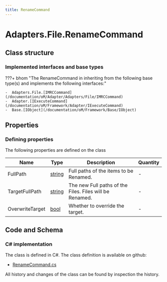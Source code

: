 ```yaml
---
title: RenameCommand
---
```


# Adapters.File.RenameCommand



## Class structure

### Implemented interfaces and base types

???+ bhom "The RenameCommand in inheriting from the following base type(s) and implements the following interfaces:"

    -  Adapters.File.[IMRCCommand](/documentation/oM/Adapter/Adapters/File/IMRCCommand)
    -  Adapter.[IExecuteCommand](/documentation/oM/Framework/Adapter/IExecuteCommand)
    -  Base.[IObject](/documentation/oM/Framework/Base/IObject)


## Properties



### Defining properties

The following properties are defined on the class

| Name             | Type             | Description      | Quantity         |
|------------------|------------------|------------------|------------------|
| FullPath | [string](https://learn.microsoft.com/en-us/dotnet/api/System.String?view=netstandard-2.0) | Full paths of the items to be Renamed. | - |
| TargetFullPath | [string](https://learn.microsoft.com/en-us/dotnet/api/System.String?view=netstandard-2.0) | The new Full paths of the Files. Files will be Renamed. | - |
| OverwriteTarget | [bool](https://learn.microsoft.com/en-us/dotnet/api/System.Boolean?view=netstandard-2.0) | Whether to override the target. | - |


## Code and Schema

### C# implementation

The class is defined in C#. The class definition is available on github:

- [RenameCommand.cs](https://github.com/BHoM/File_Toolkit/blob/develop/File_oM/Commands/RenameCommand.cs)

All history and changes of the class can be found by inspection the history.
